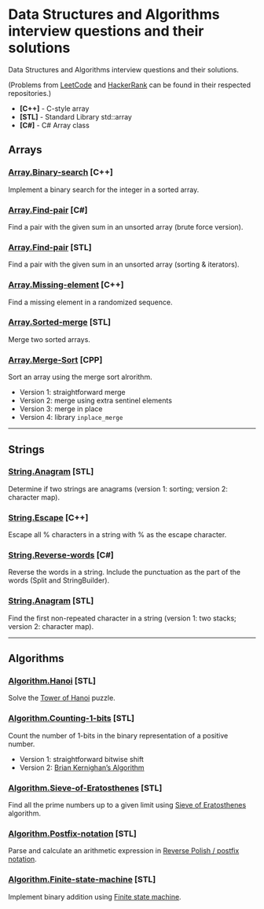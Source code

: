 # Data Structures and Algorithms interview questions and their solutions
Data Structures and Algorithms interview questions and their solutions.

(Problems from [LeetCode](https://github.com/andrei-kolesnik/leetcode) and [HackerRank](https://github.com/andrei-kolesnik/hackerrank) can be found in their respected repositories.)

* **[C++]** - C-style array
* **[STL]** - Standard Library std::array
* **[C#]** - C# Array class

## Arrays

### [Array.Binary-search](Array.Binary-search.CPP) [C++]
Implement a binary search for the integer in a sorted array.
### [Array.Find-pair](Array.Find-pair.NET) [C#]
Find a pair with the given sum in an unsorted array (brute force version).
### [Array.Find-pair](Array.Find-pair.STL) [STL]
Find a pair with the given sum in an unsorted array (sorting & iterators).
### [Array.Missing-element](Array.Missing-element.CPP) [C++]
Find a missing element in a randomized sequence.
### [Array.Sorted-merge](Array.Sorted-merge.STL) [STL]
Merge two sorted arrays.
### [Array.Merge-Sort](Array.Merge-sort.CPP) [CPP]
Sort an array using the merge sort alrorithm.
* Version 1: straightforward merge
* Version 2: merge using extra sentinel elements
* Version 3: merge in place
* Version 4: library `inplace_merge`

---

## Strings

### [String.Anagram](String.Anagram.STL) [STL]
Determine if two strings are anagrams (version 1: sorting; version 2: character map).
### [String.Escape](String.Escape.CPP) [C++]
Escape all % characters in a string with % as the escape character.
### [String.Reverse-words](String.Reverse-words.NET) [C#]
Reverse the words in a string. Include the punctuation as the part of the words (Split and StringBuilder).
### [String.Anagram](String.Non-repeated-character.STL) [STL]
Find the first non-repeated character in a string (version 1: two stacks; version 2: character map).

---

## Algorithms

### [Algorithm.Hanoi](Algorithm.Hanoi.STL) [STL]
Solve the [Tower of Hanoi](https://en.wikipedia.org/wiki/Tower_of_Hanoi) puzzle.

### [Algorithm.Counting-1-bits](Algorithm.Counting-1-bits.STL) [STL]
Count the number of 1-bits in the binary representation of a positive number.
* Version 1: straightforward bitwise shift
* Version 2: [Brian Kernighan’s Algorithm](https://graphics.stanford.edu/~seander/bithacks.html#CountBitsSetKernighan)

### [Algorithm.Sieve-of-Eratosthenes](Algorithm.Sieve-of-Eratosthenes.STL) [STL]
Find all the prime numbers up to a given limit using [Sieve of Eratosthenes](https://en.wikipedia.org/wiki/Sieve_of_Eratosthenes) algorithm.

### [Algorithm.Postfix-notation](Algorithm.Postfix-notation.STL) [STL]
Parse and calculate an arithmetic expression in [Reverse Polish / postfix notation](https://en.wikipedia.org/wiki/Reverse_Polish_notation).

### [Algorithm.Finite-state-machine](Algorithm.Finite-state-machine.STL) [STL]
Implement binary addition using [Finite state machine](https://en.wikipedia.org/wiki/Finite-state_machine).

